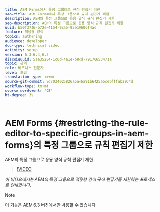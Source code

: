 ```yaml
---
title: AEM Forms에서 특정 그룹으로 규칙 편집기 제한
seo-title: AEM Forms에서 특정 그룹으로 규칙 편집기 제한
description: AEM의 특정 그룹으로 응용 양식 규칙 편집기 제한
seo-description: AEM의 특정 그룹으로 응용 양식 규칙 편집기 제한
uuid: b50f3736-b72e-4154-9ca5-95e10606f4ad
feature: 적응형 양식
topics: authoring
audience: developer
doc-type: technical video
activity: setup
version: 6.3,6.4,6.5
discoiquuid: 5aa35204-1c6d-4a1e-b8cd-79170653471a
topic: 관리
role: 비즈니스 전문가
level: 초급
translation-type: tm+mt
source-git-commit: 7d7034026826a5a46a91b6425a5cebfffab2934d
workflow-type: tm+mt
source-wordcount: '95'
ht-degree: 3%

---
```



# AEM Forms {#restricting-the-rule-editor-to-specific-groups-in-aem-forms}의 특정 그룹으로 규칙 편집기 제한

AEM의 특정 그룹으로 응용 양식 규칙 편집기 제한

>[!VIDEO](https://video.tv.adobe.com/v/19470?quality=9&learn=on)

*이 비디오에서는 AEM의 특정 그룹으로 적응형 양식 규칙 편집기를 제한하는 프로세스를 안내합니다.*

>[!NOTE]
>
>이 기능은 AEM 6.3 버전에서만 사용할 수 있습니다.

